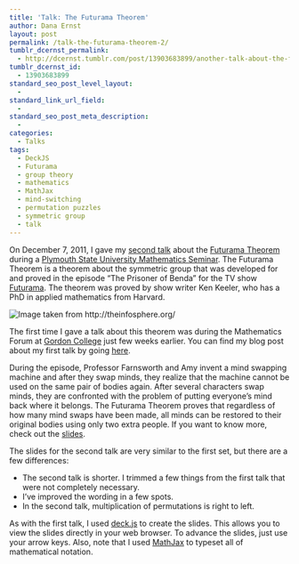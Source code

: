 ```yaml
---
title: 'Talk: The Futurama Theorem'
author: Dana Ernst
layout: post
permalink: /talk-the-futurama-theorem-2/
tumblr_dcernst_permalink:
  - http://dcernst.tumblr.com/post/13903683899/another-talk-about-the-futurama-theorem
tumblr_dcernst_id:
  - 13903683899
standard_seo_post_level_layout:
  - 
standard_link_url_field:
  - 
standard_seo_post_meta_description:
  - 
categories:
  - Talks
tags:
  - DeckJS
  - Futurama
  - group theory
  - mathematics
  - MathJax
  - mind-switching
  - permutation puzzles
  - symmetric group
  - talk
---
```

On December 7, 2011, I gave my [second talk][1] about the [Futurama Theorem][2] during a [Plymouth State University Mathematics Seminar][3]. The Futurama Theorem is a theorem about the symmetric group that was developed for and proved in the episode &#8220;The Prisoner of Benda&#8221; for the TV show [Futurama][4]. The theorem was proved by show writer Ken Keeler, who has a PhD in applied mathematics from Harvard.

<img alt="Image taken from http://theinfosphere.org/" class="aligncenter" src="http://i1.wp.com/pool.theinfosphere.org/images/thumb/4/4e/Prisoner_of_Benda_Theorem_on_Chalkboard.png/800px-Prisoner_of_Benda_Theorem_on_Chalkboard.png?w=550" data-recalc-dims="1" />

The first time I gave a talk about this theorem was during the Mathematics Forum at [Gordon College][5] just few weeks earlier. You can find my blog post about my first talk by going [here][6].

During the episode, Professor Farnsworth and Amy invent a mind swapping machine and after they swap minds, they realize that the machine cannot be used on the same pair of bodies again. After several characters swap minds, they are confronted with the problem of putting everyone&#8217;s mind back where it belongs. The Futurama Theorem proves that regardless of how many mind swaps have been made, all minds can be restored to their original bodies using only two extra people. If you want to know more, check out the [slides][1].

The slides for the second talk are very similar to the first set, but there are a few differences:

  * The second talk is shorter. I trimmed a few things from the first talk that were not completely necessary.
  * I&#8217;ve improved the wording in a few spots.
  * In the second talk, multiplication of permutations is right to left.

As with the first talk, I used [deck.js][7] to create the slides. This allows you to view the slides directly in your web browser. To advance the slides, just use your arrow keys. Also, note that I used [MathJax][8] to typeset all of mathematical notation.

 [1]: http://danaernst.com/talks/DeckJS/PSUTalk2011/PSUTalk2011.html
 [2]: http://theinfosphere.org/Futurama_theorem
 [3]: http://www.plymouth.edu/department/math/seminars/
 [4]: http://en.wikipedia.org/wiki/Futurama
 [5]: http://www.math-cs.gordon.edu/
 [6]: http://danaernst.com/talk-the-futurama-theorem/
 [7]: http://imakewebthings.github.com/deck.js/
 [8]: http://mathjax.org